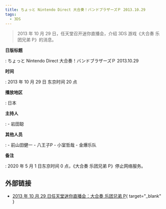 ```yaml
---
title: ちょっと Nintendo Direct 大合奏！バンドブラザーズＰ 2013.10.29
tags:
  - 3DS
---
```


> 2013 年 10 月 29 日，任天堂召开迷你直播会，介绍 3DS 游戏《大合奏 乐团兄弟 P》的消息。

**日版标题**

:   ちょっと Nintendo Direct 大合奏！バンドブラザーズＰ 2013.10.29

**时间**

:   2013 年 10 月 29 日 东京时间 20 点

**播放地区**

:   日本

**主持人**

:   - 岩田聪

**其他人员**

:   - 前山田健一
	- 八王子P
	- 小室哲哉
	- 金爆乐队

**备注**

:   2020 年 5 月 1 日东京时间 0 点，《大合奏 乐团兄弟 P》停止网络服务。

## 外部链接

- [2013 年 10 月 29 日任天堂迷你直播会：大合奏 乐团兄弟 P](https://www.bilibili.com/video/BV1Fz411q7RB/){ target="_blank" }
